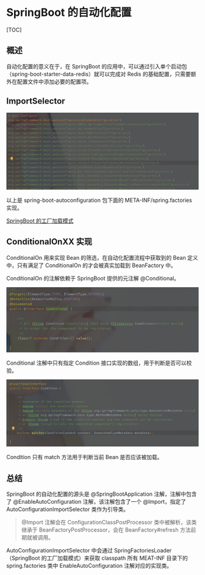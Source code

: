 # SpringBoot 的自动化配置

[TOC]



## 概述

自动化配置的意义在于，在 SpringBoot 的应用中，可以通过引入单个启动包（spring-boot-starter-data-redis）就可以完成对 Redis 的基础配置，只需要额外在配置文件中添加必要的配置项。





## ImportSelector





![image-20211014102858022](assets/image-20211014102858022.png)

以上是 spring-boot-autoconfiguration 包下面的 META-INF/spring.factories 实现。

[SpringBoot 的工厂加载模式](./SpringBoot的工厂加载模式.md)



## ConditionalOnXX 实现

ConditionalOn 用来实现 Bean 的筛选，在自动化配置流程中获取到的 Bean 定义中，只有满足了 ConditionalOn 的才会被真实加载到 BeanFactory 中。

ConditionalOn 的注解依赖于 SpringBoot 提供的元注解 @Conditional。

![image-20211014105444990](assets/image-20211014105444990.png)

Conditional 注解中只有指定 Condition 接口实现的数组，用于判断是否可以校验。

![image-20211014105636456](assets/image-20211014105636456.png)

Condition 只有 match 方法用于判断当前 Bean 是否应该被加载。

## 总结

SpringBoot 的自动化配置的源头是 @SpringBootApplication 注解，注解中包含了 @EnableAutoConfiguration 注解，该注解包含了一个 @Import，指定了 AutoConfigurationImportSelector 类作为引导类。

> @Import 注解会在 ConfigurationClassPostProcessor 类中被解析，该类继承于 BeanFactoryPostProcessor，会在 BeanFactory#refresh 方法前期就被调用。

AutoConfigurationImportSelector 中会通过 SpringFactoriesLoader（SpringBoot 的工厂加载模式）来获取 classpath 所有 MEAT-INF 目录下的 spring.factories 类中 EnableAutoConfiguration 注解对应的实现类。

